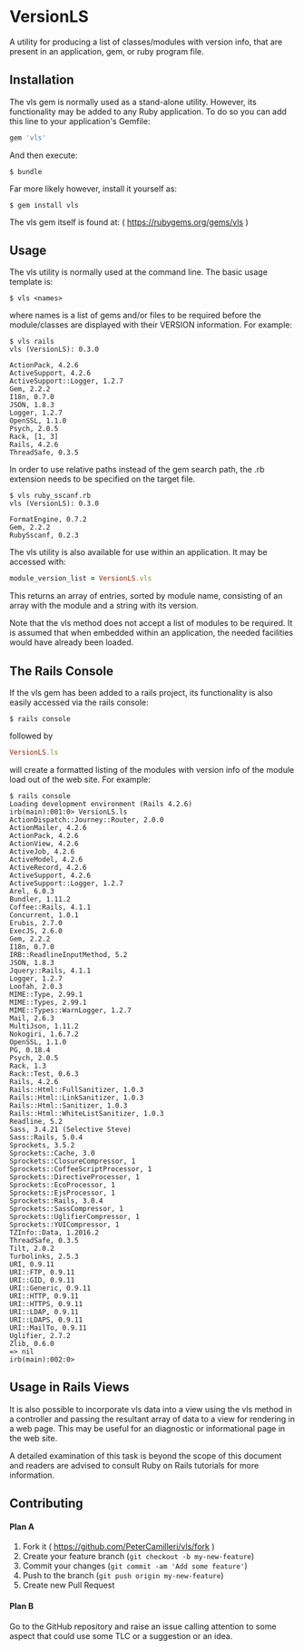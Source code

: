 # VersionLS

A utility for producing a list of classes/modules with version info, that are
present in an application, gem, or ruby program file.

## Installation

The vls gem is normally used as a stand-alone utility. However, its
functionality may be added to any Ruby application. To do so you can add this
line to your application's Gemfile:

```ruby
gem 'vls'
```

And then execute:

    $ bundle

Far more likely however, install it yourself as:

    $ gem install vls

The vls gem itself is found at: ( https://rubygems.org/gems/vls )

## Usage

The vls utility is normally used at the command line. The basic usage template
is:

    $ vls <names>

where names is a list of gems and/or files to be required before the
module/classes are displayed with their VERSION information. For example:

    $ vls rails
    vls (VersionLS): 0.3.0

    ActionPack, 4.2.6
    ActiveSupport, 4.2.6
    ActiveSupport::Logger, 1.2.7
    Gem, 2.2.2
    I18n, 0.7.0
    JSON, 1.8.3
    Logger, 1.2.7
    OpenSSL, 1.1.0
    Psych, 2.0.5
    Rack, [1, 3]
    Rails, 4.2.6
    ThreadSafe, 0.3.5

In order to use relative paths instead of the gem search path, the .rb extension
needs to be specified on the target file.

    $ vls ruby_sscanf.rb
    vls (VersionLS): 0.3.0

    FormatEngine, 0.7.2
    Gem, 2.2.2
    RubySscanf, 0.2.3

The vls utility is also available for use within an application. It may be
accessed with:
```ruby
module_version_list = VersionLS.vls
```
This returns an array of entries, sorted by module name, consisting of an
array with the module and a string with its version.

Note that the vls method does not accept a list of modules to be required. It
is assumed that when embedded within an application, the needed facilities
would have already been loaded.

## The Rails Console

If the vls gem has been added to a rails project, its functionality is also
easily accessed via the rails console:

    $ rails console

followed by

```ruby
VersionLS.ls
```

will create a formatted listing of the modules with version info of the module
load out of the web site. For example:

    $ rails console
    Loading development environment (Rails 4.2.6)
    irb(main):001:0> VersionLS.ls
    ActionDispatch::Journey::Router, 2.0.0
    ActionMailer, 4.2.6
    ActionPack, 4.2.6
    ActionView, 4.2.6
    ActiveJob, 4.2.6
    ActiveModel, 4.2.6
    ActiveRecord, 4.2.6
    ActiveSupport, 4.2.6
    ActiveSupport::Logger, 1.2.7
    Arel, 6.0.3
    Bundler, 1.11.2
    Coffee::Rails, 4.1.1
    Concurrent, 1.0.1
    Erubis, 2.7.0
    ExecJS, 2.6.0
    Gem, 2.2.2
    I18n, 0.7.0
    IRB::ReadlineInputMethod, 5.2
    JSON, 1.8.3
    Jquery::Rails, 4.1.1
    Logger, 1.2.7
    Loofah, 2.0.3
    MIME::Type, 2.99.1
    MIME::Types, 2.99.1
    MIME::Types::WarnLogger, 1.2.7
    Mail, 2.6.3
    MultiJson, 1.11.2
    Nokogiri, 1.6.7.2
    OpenSSL, 1.1.0
    PG, 0.18.4
    Psych, 2.0.5
    Rack, 1.3
    Rack::Test, 0.6.3
    Rails, 4.2.6
    Rails::Html::FullSanitizer, 1.0.3
    Rails::Html::LinkSanitizer, 1.0.3
    Rails::Html::Sanitizer, 1.0.3
    Rails::Html::WhiteListSanitizer, 1.0.3
    Readline, 5.2
    Sass, 3.4.21 (Selective Steve)
    Sass::Rails, 5.0.4
    Sprockets, 3.5.2
    Sprockets::Cache, 3.0
    Sprockets::ClosureCompressor, 1
    Sprockets::CoffeeScriptProcessor, 1
    Sprockets::DirectiveProcessor, 1
    Sprockets::EcoProcessor, 1
    Sprockets::EjsProcessor, 1
    Sprockets::Rails, 3.0.4
    Sprockets::SassCompressor, 1
    Sprockets::UglifierCompressor, 1
    Sprockets::YUICompressor, 1
    TZInfo::Data, 1.2016.2
    ThreadSafe, 0.3.5
    Tilt, 2.0.2
    Turbolinks, 2.5.3
    URI, 0.9.11
    URI::FTP, 0.9.11
    URI::GID, 0.9.11
    URI::Generic, 0.9.11
    URI::HTTP, 0.9.11
    URI::HTTPS, 0.9.11
    URI::LDAP, 0.9.11
    URI::LDAPS, 0.9.11
    URI::MailTo, 0.9.11
    Uglifier, 2.7.2
    Zlib, 0.6.0
    => nil
    irb(main):002:0>

## Usage in Rails Views

It is also possible to incorporate vls data into a view using the vls method
in a controller and passing the resultant array of data to a view for
rendering in a web page. This may be useful for an diagnostic or informational
page in the web site.

A detailed examination of this task is beyond the scope of this document and
readers are advised to consult Ruby on Rails tutorials for more information.

## Contributing

#### Plan A

1. Fork it ( https://github.com/PeterCamilleri/vls/fork )
2. Create your feature branch (`git checkout -b my-new-feature`)
3. Commit your changes (`git commit -am 'Add some feature'`)
4. Push to the branch (`git push origin my-new-feature`)
5. Create new Pull Request

#### Plan B

Go to the GitHub repository and raise an issue calling attention to some
aspect that could use some TLC or a suggestion or an idea.
